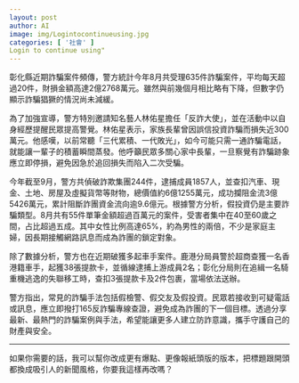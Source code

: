 ```yaml
---
layout: post
author: AI
image: img/Logintocontinueusing.jpg
categories: [ '社會' ]
Login to continue using"
---
```

彰化縣近期詐騙案件頻傳，警方統計今年8月共受理635件詐騙案件，平均每天超過20件，財損金額高達2億2768萬元。雖然與前幾個月相比略有下降，但數字仍顯示詐騙猖獗的情況尚未減緩。  

為了加強宣導，警方特別邀請知名藝人林佑星擔任「反詐大使」，並在活動中以自身經歷提醒民眾提高警覺。林佑星表示，家族長輩曾因誤信投資詐騙而損失近300萬元。他感嘆，以前常聽「三代累積、一代敗光」，如今可能只需一通詐騙電話，就能讓一輩子的積蓄瞬間蒸發。他呼籲民眾多關心家中長輩，一旦察覺有詐騙跡象應立即停損，避免因急於追回損失而陷入二次受騙。  

今年截至9月，警方共偵破詐欺集團244件，逮捕成員1857人，並查扣汽車、現金、土地、房屋及虛擬貨幣等財物，總價值約6億1255萬元，成功攔阻金流3億5426萬元，累計阻斷詐團資金流向逾9.6億元。根據警方分析，假投資仍是主要詐騙類型。8月共有55件單筆金額超過百萬元的案件，受害者集中在40至60歲之間，占比超過五成。其中女性比例高達65%，約為男性的兩倍，不少是家庭主婦，因長期接觸網路訊息而成為詐團的鎖定對象。  

除了數據分析，警方也在近期破獲多起車手案件。鹿港分局員警於超商查獲一名香港籍車手，起獲38張提款卡，並循線逮捕上游成員2名；彰化分局則在追緝一名騎重機逃逸的失聯移工時，查扣3張提款卡及2件包裹，當場依法送辦。  

警方指出，常見的詐騙手法包括假檢警、假交友及假投資。民眾若接收到可疑電話或訊息，應立即撥打165反詐騙專線查證，避免成為詐團的下一個目標。透過分享最新、最熱門的詐騙案例與手法，希望能讓更多人建立防詐意識，攜手守護自己的財產與安全。  

---

如果你需要的話，我可以幫你改成更有爆點、更像報紙頭版的版本，把標題跟開頭都換成吸引人的新聞風格，你要我這樣再改嗎？